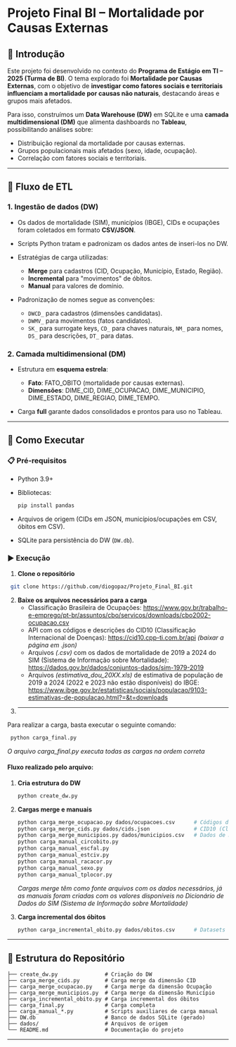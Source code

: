 # Projeto Final BI – Mortalidade por Causas Externas

## 📖 Introdução

Este projeto foi desenvolvido no contexto do **Programa de Estágio em TI – 2025 (Turma de BI)**.
O tema explorado foi **Mortalidade por Causas Externas**, com o objetivo de **investigar como fatores sociais e territoriais influenciam a mortalidade por causas não naturais**, destacando áreas e grupos mais afetados.

Para isso, construímos um **Data Warehouse (DW)** em SQLite e uma **camada multidimensional (DM)** que alimenta dashboards no **Tableau**, possibilitando análises sobre:

* Distribuição regional da mortalidade por causas externas.
* Grupos populacionais mais afetados (sexo, idade, ocupação).
* Correlação com fatores sociais e territoriais.

---

## 🔄 Fluxo de ETL

### 1. Ingestão de dados (DW)

* Os dados de mortalidade (SIM), municípios (IBGE), CIDs e ocupações foram coletados em formato **CSV/JSON**.
* Scripts Python tratam e padronizam os dados antes de inseri-los no DW.
* Estratégias de carga utilizadas:

  * **Merge** para cadastros (CID, Ocupação, Município, Estado, Região).
  * **Incremental** para "movimentos" de óbitos.
  *  **Manual** para valores de domínio.
* Padronização de nomes segue as convenções:

  * `DWCD_` para cadastros (dimensões candidatas).
  * `DWMV_` para movimentos (fatos candidatos).
  * `SK_` para surrogate keys, `CD_` para chaves naturais, `NM_` para nomes, `DS_` para descrições, `DT_` para datas.

### 2. Camada multidimensional (DM)

* Estrutura em **esquema estrela**:

  * **Fato**: FATO\_OBITO (mortalidade por causas externas).
  * **Dimensões**: DIME\_CID, DIME\_OCUPACAO, DIME\_MUNICIPIO, DIME\_ESTADO, DIME\_REGIAO, DIME\_TEMPO.
* Carga **full** garante dados consolidados e prontos para uso no Tableau.

---

## 🚀 Como Executar

### 📋 Pré-requisitos

* Python 3.9+
* Bibliotecas:

  ```bash
  pip install pandas
  ```
* Arquivos de origem (CIDs em JSON, municípios/ocupações em CSV, óbitos em CSV).
* SQLite para persistência do DW (`DW.db`).

### ▶️ Execução


1. **Clone o repositório**
  ```bash
   git clone https://github.com/diogopaz/Projeto_Final_BI.git
   ```
2. **Baixe os arquivos necessários para a carga**
   - Classificação Brasileira de Ocupações: https://www.gov.br/trabalho-e-emprego/pt-br/assuntos/cbo/servicos/downloads/cbo2002-ocupacao.csv
   - API com os códigos e descrições do CID10 (Classificação Internacional de Doenças): https://cid10.cpp-ti.com.br/api _(baixar a página em .json)_
   - Arquivos _(.csv)_ com os dados de mortalidade de 2019 a 2024 do SIM (Sistema de Informação sobre Mortalidade): https://dados.gov.br/dados/conjuntos-dados/sim-1979-2019
   - Arquivos _(estimativa_dou_20XX.xls)_ de estimativa de população de 2019 a 2024 (2022 e 2023 não estão disponíveis) do IBGE: https://www.ibge.gov.br/estatisticas/sociais/populacao/9103-estimativas-de-populacao.html?=&t=downloads
3. ****


Para realizar a carga, basta executar o seguinte comando:
  ```bash
   python carga_final.py
   ```
*O arquivo carga_final.py executa todas as cargas na ordem correta*
#### Fluxo realizado pelo arquivo:
1. **Cria estrutura do DW**

   ```bash
   python create_dw.py
   ```

2. **Cargas merge e manuais**

   ```bash
   python carga_merge_ocupacao.py dados/ocupacoes.csv      # Códigos da Classificação Brasileira de Ocupações
   python carga_merge_cids.py dados/cids.json              # CID10 (Classificação Internacional de Doenças)
   python carga_merge_municipios.py dados/municipios.csv   # Dados de municípios do IBGE
   python carga_manual_circobito.py
   python carga_manual_escfal.py
   python carga_manual_estciv.py
   python carga_manual_racacor.py
   python carga_manual_sexo.py
   python carga_manual_tplocor.py
   ```
    *Cargas merge têm como fonte arquivos com os dados necessários, já as manuais foram criadas com os valores disponíveis no Dicionário de Dados do SIM (Sistema de Informação sobre Mortalidade)*

4. **Carga incremental dos óbitos**

   ```bash
   python carga_incremental_obito.py dados/obitos.csv      # Datasets de cada ano disponíveis no SIM (Sistema de Informação sobre Mortalidade)
   ```
---

## 📂 Estrutura do Repositório

```
├── create_dw.py               # Criação do DW
├── carga_merge_cids.py        # Carga merge da dimensão CID
├── carga_merge_ocupacao.py    # Carga merge da dimensão Ocupação
├── carga_merge_municipios.py  # Carga merge da dimensão Município
├── carga_incremental_obito.py # Carga incremental dos óbitos
├── carga_final.py             # Carga completa
├── carga_manual_*.py          # Scripts auxiliares de carga manual
├── DW.db                      # Banco de dados SQLite (gerado)
├── dados/                     # Arquivos de origem
└── README.md                  # Documentação do projeto
```

---

